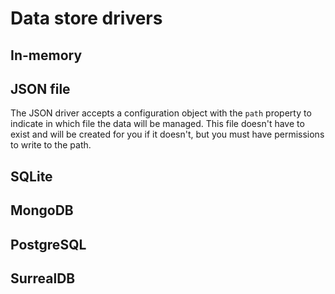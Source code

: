 # Data store drivers

## In-memory

## JSON file

The JSON driver accepts a configuration object with the `path` property to
indicate in which file the data will be managed. This file doesn't have to
exist and will be created for you if it doesn't, but you must have permissions
to write to the path.

## SQLite

## MongoDB

## PostgreSQL

## SurrealDB

